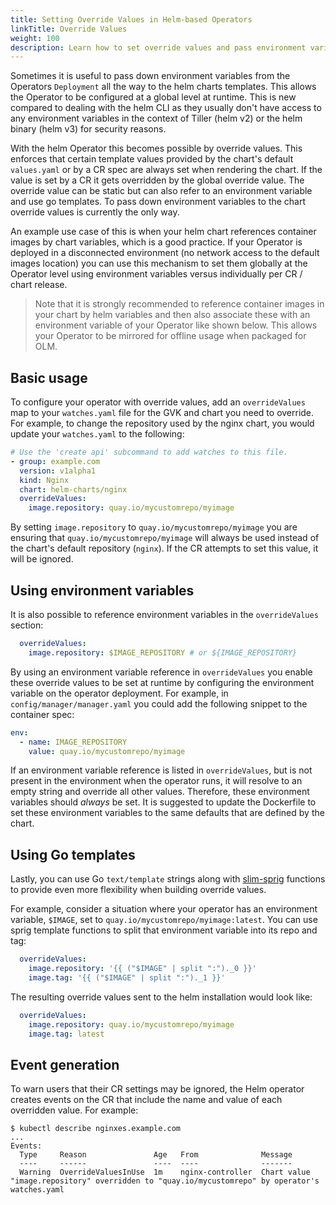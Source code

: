 ```yaml
---
title: Setting Override Values in Helm-based Operators
linkTitle: Override Values
weight: 100
description: Learn how to set override values and pass environment variables to your Helm chart.
---
```


Sometimes it is useful to pass down environment variables from the Operators `Deployment`
all the way to the helm charts templates. This allows the Operator to be configured at a global
level at runtime. This is new compared to dealing with the helm CLI
as they usually don't have access to any environment variables in the context of Tiller (helm v2)
or the helm binary (helm v3) for security reasons.

With the helm Operator this becomes possible by override values. This enforces that certain
template values provided by the chart's default `values.yaml` or by a CR spec are always set
when rendering the chart. If the value is set by a CR it gets overridden by the global override value.
The override value can be static but can also refer to an environment variable and use go templates.
To pass down environment variables to the chart override values is currently the only way.

An example use case of this is when your helm chart references container images by chart variables,
which is a good practice.
If your Operator is deployed in a disconnected environment (no network access to the default images
location) you can use this mechanism to set them globally at the Operator level using environment variables
versus individually per CR / chart release.

> Note that it is strongly recommended to reference container images in your chart by helm variables
> and then also associate these with an environment variable of your Operator like shown below.
> This allows your Operator to be mirrored for offline usage when packaged for OLM.

## Basic usage

To configure your operator with override values, add an `overrideValues` map to your
`watches.yaml` file for the GVK and chart you need to override. For example, to change
the repository used by the nginx chart, you would update your `watches.yaml` to the
following:

```yaml
# Use the 'create api' subcommand to add watches to this file.
- group: example.com
  version: v1alpha1
  kind: Nginx
  chart: helm-charts/nginx
  overrideValues:
    image.repository: quay.io/mycustomrepo/myimage
```

By setting `image.repository` to `quay.io/mycustomrepo/myimage` you are ensuring that
`quay.io/mycustomrepo/myimage` will always be used instead of the chart's default repository
(`nginx`). If the CR attempts to set this value, it will be ignored.

## Using environment variables

It is also possible to reference environment variables in the `overrideValues` section:

```yaml
  overrideValues:
    image.repository: $IMAGE_REPOSITORY # or ${IMAGE_REPOSITORY}
```

By using an environment variable reference in `overrideValues` you enable these override
values to be set at runtime by configuring the environment variable on the
operator deployment. For example, in `config/manager/manager.yaml` you could add the
following snippet to the container spec:

```yaml
env:
  - name: IMAGE_REPOSITORY
    value: quay.io/mycustomrepo/myimage
```

If an environment variable reference is listed in `overrideValues`, but is not present
in the environment when the operator runs, it will resolve to an empty string and
override all other values. Therefore, these environment variables should _always_ be
set. It is suggested to update the Dockerfile to set these environment variables to
the same defaults that are defined by the chart.

## Using Go templates

Lastly, you can use Go `text/template` strings along with
[slim-sprig](https://go-task.github.io/slim-sprig/) functions to provide even more
flexibility when building override values.

For example, consider a situation where your operator has an environment variable,
`$IMAGE`, set to `quay.io/mycustomrepo/myimage:latest`. You can use sprig template
functions to split that environment variable into its repo and tag:

```yaml
  overrideValues:
    image.repository: '{{ ("$IMAGE" | split ":")._0 }}'
    image.tag: '{{ ("$IMAGE" | split ":")._1 }}'
```

The resulting override values sent to the helm installation would look like:

```yaml
  overrideValues:
    image.repository: quay.io/mycustomrepo/myimage
    image.tag: latest
```

## Event generation

To warn users that their CR settings may be ignored, the Helm operator creates events on
the CR that include the name and value of each overridden value. For example:

```
$ kubectl describe nginxes.example.com
...
Events:
  Type     Reason               Age   From              Message
  ----     ------               ----  ----              -------
  Warning  OverrideValuesInUse  1m    nginx-controller  Chart value "image.repository" overridden to "quay.io/mycustomrepo" by operator's watches.yaml
```
